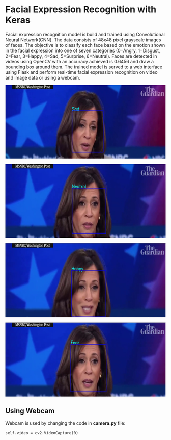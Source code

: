 # Facial Expression Recognition with Keras

Facial expression recognition model is build and trained using Convolutional Neural Network(CNN). The data consists of 48x48 pixel grayscale images of faces. The objective is to classify each face based on the emotion shown in the facial expression into one of seven categories (0=Angry, 1=Disgust, 2=Fear, 3=Happy, 4=Sad, 5=Surprise, 6=Neutral). Faces are detected in videos using OpenCV with an accuracy achieved is 0.6456 and draw a bounding box around them. The trained model is served to a web interface using Flask and perform real-time facial expression recognition on video and image data or using a webcam. 

![Sad](https://github.com/dA505819/Facial_Expression_Recognition_with_keras/blob/master/Images/Sad.PNG)

![Neutral](https://github.com/dA505819/Facial_Expression_Recognition_with_keras/blob/master/Images/Neutral.PNG)

![Happy](https://github.com/dA505819/Facial_Expression_Recognition_with_keras/blob/master/Images/Happy.PNG)

![Fear](https://github.com/dA505819/Facial_Expression_Recognition_with_keras/blob/master/Images/Fear.PNG)

## Using Webcam

Webcam is used by changing the code in **camera.py** file:
```
self.video = cv2.VideoCapture(0)
```

